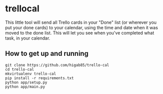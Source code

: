 # trellocal

This little tool will send all Trello cards in your "Done" list (or wherever you put your done cards) to your calendar, using the time and date when it was moved to the done list.
This will let you see when you've completed what task, in your calendar.

## How to get up and running
```
git clone https://github.com/higab85/trello-cal
cd trello-cal
mkvirtualenv trello-cal
pip install -r requirements.txt
python app/setup.py
python app/main.py
```

